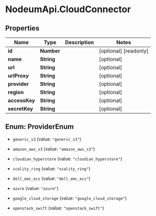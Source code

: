 # NodeumApi.CloudConnector

## Properties

Name | Type | Description | Notes
------------ | ------------- | ------------- | -------------
**id** | **Number** |  | [optional] [readonly] 
**name** | **String** |  | [optional] 
**url** | **String** |  | [optional] 
**urlProxy** | **String** |  | [optional] 
**provider** | **String** |  | [optional] 
**region** | **String** |  | [optional] 
**accessKey** | **String** |  | [optional] 
**secretKey** | **String** |  | [optional] 



## Enum: ProviderEnum


* `generic_s3` (value: `"generic_s3"`)

* `amazon_aws_s3` (value: `"amazon_aws_s3"`)

* `cloudian_hyperstore` (value: `"cloudian_hyperstore"`)

* `scality_ring` (value: `"scality_ring"`)

* `dell_emc_ecs` (value: `"dell_emc_ecs"`)

* `azure` (value: `"azure"`)

* `google_cloud_storage` (value: `"google_cloud_storage"`)

* `openstack_swift` (value: `"openstack_swift"`)




